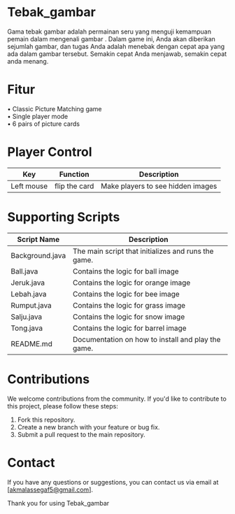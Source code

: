 # Tebak_gambar
Gama tebak gambar adalah permainan seru yang menguji kemampuan pemain dalam mengenali gambar . Dalam game ini, Anda akan diberikan sejumlah gambar, dan tugas Anda adalah menebak dengan cepat apa yang ada dalam gambar tersebut. Semakin cepat Anda menjawab, semakin cepat anda menang.
# Fitur
•	Classic Picture Matching game  
•	Single player mode  
•	6 pairs of picture cards  
# Player Control
| Key | Function | Description |
|------|------|-----------|
| Left mouse | flip the card | Make players to see hidden images |
# Supporting Scripts
| Script Name | Description |
|------|------|
| Background.java | The main script that initializes and runs the game. |
| Ball.java   | Contains the logic for ball image |
| Jeruk.java | Contains the logic for orange image |
| Lebah.java | Contains the logic for bee image |
| Rumput.java | Contains the logic for grass image |
| Salju.java | Contains the logic for snow image |
| Tong.java | Contains the logic for barrel image |
| README.md | Documentation on how to install and play the game. |
# Contributions
We welcome contributions from the community. If you'd like to contribute to this project, please follow these steps:

1. Fork this repository. 
2. Create a new branch with your feature or bug fix. 
3. Submit a pull request to the main repository. 
# Contact
If you have any questions or suggestions, you can contact us via email at [akmalassegaf5@gmail.com].

Thank you for using Tebak_gambar
